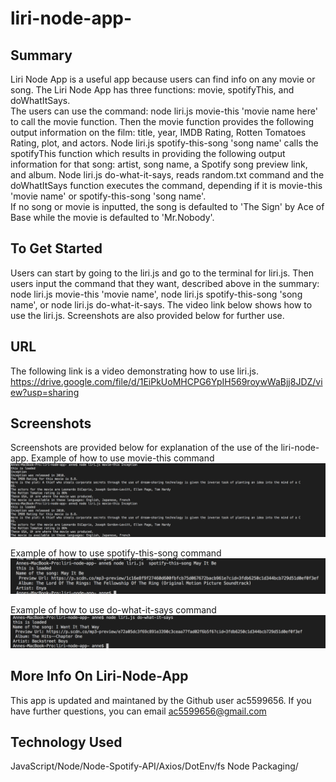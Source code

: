 # liri-node-app-

## Summary

Liri Node App is a useful app because users can find info on any movie or song.
The Liri Node App has three functions: movie, spotifyThis, and doWhatItSays.  
The users can use the command: node liri.js movie-this 'movie name here' to call the movie function.
Then the movie function provides the following output information on the film: title, year, IMDB Rating,
Rotten Tomatoes Rating, plot, and actors. Node liri.js spotify-this-song 'song name' calls the spotifyThis
function which results in providing the following output information for that song: artist, song name,
a Spotify song preview link, and album. Node liri.js do-what-it-says, reads random.txt command and the doWhatItSays
function executes the command, depending if it is movie-this 'movie name' or spotify-this-song 'song name'.  
If no song or movie is inputted, the song is defaulted to 'The Sign' by Ace of Base while the movie is defaulted to
'Mr.Nobody'.

## To Get Started

Users can start by going to the liri.js and go to the terminal for liri.js. Then users input the command that they want, described above in the summary: node liri.js movie-this 'movie name', node liri.js spotify-this-song 'song name', or node liri.js do-what-it-says.
The video link below shows how to use the liri.js. Screenshots are also provided below for further use.

## URL

The following link is a video demonstrating how to use liri.js.
https://drive.google.com/file/d/1EiPkUoMHCPG6YpIH569roywWaBjj8JDZ/view?usp=sharing

## Screenshots

Screenshots are provided below for explanation of the use of the liri-node-app.
Example of how to use movie-this command
![](assets/images/movie-this.png)

Example of how to use spotify-this-song command
![](assets/images/spotify-this-song.png)

Example of how to use do-what-it-says command
![](assets/images/do-what-it-says.png)

## More Info On Liri-Node-App

This app is updated and maintaned by the Github user ac5599656. If you have further questions, you can email
ac5599656@gmail.com

## Technology Used

JavaScript/Node/Node-Spotify-API/Axios/DotEnv/fs Node Packaging/
